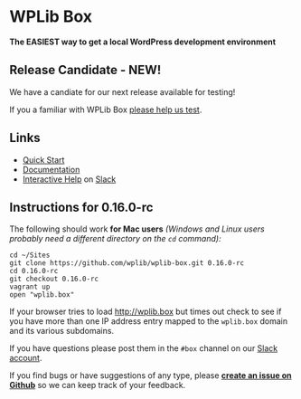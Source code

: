 # WPLib Box

**The EASIEST way to get a local WordPress development environment**

## Release Candidate - NEW! 

We have a candiate for our next release available for testing! 

If you a familiar with WPLib Box [please help us test](#instructions-for-0160-rc). 


## Links
 - [Quick Start](http://wplib.github.io/wplib-box/#quickstart)
 - [Documentation](http://wplib.github.io/wplib-box/)
 - [Interactive Help](https://slackpass.io/wplib) on [Slack](https://slackhq.com)

## Instructions for 0.16.0-rc 

The following should work **for Mac users** _(Windows and Linux users probably need a different directory on the `cd` command):_

```
cd ~/Sites
git clone https://github.com/wplib/wplib-box.git 0.16.0-rc
cd 0.16.0-rc
git checkout 0.16.0-rc
vagrant up
open "wplib.box"
```

If your browser tries to load http://wplib.box but times out check to see if you have more than one IP address entry mapped to the `wplib.box` domain and its various subdomains.

If you have questions please post them in the `#box` channel on our [Slack account](https://slackpass.io/wplib).

If you find bugs or have suggestions of any type, please [**create an issue on Github**](https://github.com/wplib/wplib-box/issues/new) so we can keep track of your feedback.
